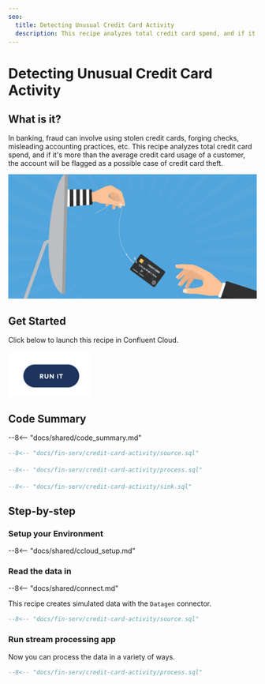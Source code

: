 ```yaml
---
seo:
  title: Detecting Unusual Credit Card Activity
  description: This recipe analyzes total credit card spend, and if it's more than the average credit card usage of a customer, the account will be flagged as a possible case of credit card theft.
---
```


# Detecting Unusual Credit Card Activity

## What is it?

In banking, fraud can involve using stolen credit cards, forging checks, misleading accounting practices, etc.
This recipe analyzes total credit card spend, and if it's more than the average credit card usage of a customer, the account will be flagged as a possible case of credit card theft.

![grafana](../../img/credit-card-activity.jpg)

## Get Started

Click below to launch this recipe in Confluent Cloud.

<a href="https://www.confluent.io/confluent-cloud/tryfree/"><img src="../../img/launch.png" /></a>


## Code Summary

--8<-- "docs/shared/code_summary.md"

```sql
--8<-- "docs/fin-serv/credit-card-activity/source.sql"

--8<-- "docs/fin-serv/credit-card-activity/process.sql"

--8<-- "docs/fin-serv/credit-card-activity/sink.sql"
```

## Step-by-step

### Setup your Environment

--8<-- "docs/shared/ccloud_setup.md"

### Read the data in

--8<-- "docs/shared/connect.md"

This recipe creates simulated data with the `Datagen` connector.

```sql
--8<-- "docs/fin-serv/credit-card-activity/source.sql"
```

### Run stream processing app

Now you can process the data in a variety of ways.

```sql
--8<-- "docs/fin-serv/credit-card-activity/process.sql"
```
